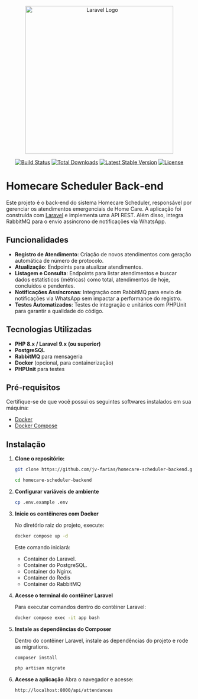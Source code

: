<p align="center"><a href="https://laravel.com" target="_blank"><img src="https://raw.githubusercontent.com/laravel/art/master/logo-lockup/5%20SVG/2%20CMYK/1%20Full%20Color/laravel-logolockup-cmyk-red.svg" width="400" alt="Laravel Logo"></a></p>

<p align="center">
<a href="https://github.com/laravel/framework/actions"><img src="https://github.com/laravel/framework/workflows/tests/badge.svg" alt="Build Status"></a>
<a href="https://packagist.org/packages/laravel/framework"><img src="https://img.shields.io/packagist/dt/laravel/framework" alt="Total Downloads"></a>
<a href="https://packagist.org/packages/laravel/framework"><img src="https://img.shields.io/packagist/v/laravel/framework" alt="Latest Stable Version"></a>
<a href="https://packagist.org/packages/laravel/framework"><img src="https://img.shields.io/packagist/l/laravel/framework" alt="License"></a>
</p>

# Homecare Scheduler Back‑end

Este projeto é o back‑end do sistema Homecare Scheduler, responsável por gerenciar os atendimentos emergenciais de Home Care. A aplicação foi construída com [Laravel](https://laravel.com) e implementa uma API REST. Além disso, integra RabbitMQ para o envio assíncrono de notificações via WhatsApp.

## Funcionalidades

-   **Registro de Atendimento**: Criação de novos atendimentos com geração automática de número de protocolo.
-   **Atualização**: Endpoints para atualizar atendimentos.
-   **Listagem e Consulta**: Endpoints para listar atendimentos e buscar dados estatísticos (métricas) como total, atendimentos de hoje, concluídos e pendentes.
-   **Notificações Assíncronas**: Integração com RabbitMQ para envio de notificações via WhatsApp sem impactar a performance do registro.
-   **Testes Automatizados**: Testes de integração e unitários com PHPUnit para garantir a qualidade do código.

## Tecnologias Utilizadas

-   **PHP 8.x / Laravel 9.x (ou superior)**
-   **PostgreSQL**
-   **RabbitMQ** para mensageria
-   **Docker** (opcional, para containerização)
-   **PHPUnit** para testes

## Pré-requisitos

Certifique-se de que você possui os seguintes softwares instalados em sua máquina:

-   [Docker](https://www.docker.com/)
-   [Docker Compose](https://docs.docker.com/compose/)

## Instalação

1.  **Clone o repositório:**

    ```bash
    git clone https://github.com/jv-farias/homecare-scheduler-backend.git
    ```

    ```bash
    cd homecare-scheduler-backend
    ```

2.  **Configurar variáveis de ambiente**

    ```bash
    cp .env.example .env
    ```

3.  **Inicie os contêineres com Docker**

    No diretório raiz do projeto, execute:

    ```bash
    docker compose up -d
    ```

    Este comando iniciará:

    -   Container do Laravel.
    -   Container do PostgreSQL.
    -   Container do Nginx.
    -   Container do Redis
    -   Container do RabbitMQ

4.  **Acesse o terminal do contêiner Laravel**

    Para executar comandos dentro do contêiner Laravel:

    ```bash
    docker compose exec -it app bash
    ```

5.  **Instale as dependências do Composer**

    Dentro do contêiner Laravel, instale as dependências do projeto e rode as migrations.

    ```bash
    composer install
    ```

    ```bash
    php artisan migrate
    ```

6.  **Acesse a aplicação**
    Abra o navegador e acesse:
    ```bash
    http://localhost:8000/api/attendances
    ```
